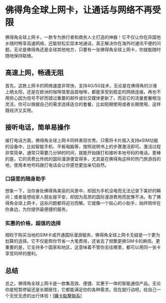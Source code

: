 # 佛得角全球上网卡，让通话与网络不再受限

佛得角全球上网卡，一款专为旅行者和商务人士打造的神器！它不仅让你在异国他乡随时畅享高速网络，还能轻松实现本地通话，真正解决你在海外时通讯不便的问题。无论是佛得角还是全球其他地方，只要有一张佛得角全球上网卡，你就能随时随地保持联络。

## 高速上网，畅通无阻

首先，这款上网卡的网络速度非常快，支持4G/5G技术，无论是在佛得角的沙滩上晒太阳，还是在欧洲的咖啡馆里品尝咖啡，都能享受到稳定的网络连接。再也不用担心因为信号不好而错过重要的邮件或社交媒体更新了。而且它的流量套餐相当灵活，你可以根据自己的需求选择适合的套餐，比如短期使用或者长期使用，这样既经济又实用。

## 接听电话，简单易操作

接打电话方面，佛得角全球上网卡同样表现优秀。只需将卡片插入支持eSIM功能的设备中，比如智能手机、平板电脑等，按照说明书上的步骤激活即可。激活过程非常简单，通常只需要几分钟的时间，就能开始拨打和接听本地号码的电话。更棒的是，它的资费比传统的国际漫游便宜得多，尤其是在佛得角这样的热门旅游目的地，使用本地号码拨打电话会让你感觉更加亲切自然。

### 口袋里的随身助手

想象一下，当你身处佛得角美丽的风景中，却因为手机没电而无法记录下美好的瞬间；或者是想给家人朋友报平安，却因为高昂的国际漫游费用而犹豫不决。有了佛得角全球上网卡，这些问题都将迎刃而解。它就像一个贴心的小助手，始终陪伴在你身边，为你提供最便捷的服务。

### 实惠的价格，超值的选择

相较于购买当地的SIM卡或开通国际漫游服务，佛得角全球上网卡无疑是一个更为划算的选择。它不仅能帮你节省一大笔费用，还省去了频繁更换SIM卡的麻烦。更重要的是，它支持多个国家和地区，这意味着不管你去往哪里，都可以用同一张卡享受同样的便利。

## 总结

总之，佛得角全球上网卡是一款集高效、便捷、实惠于一体的智能通信产品。无论你是短暂停留还是长期居住，它都能满足你的各种需求。现在就行动吧，给自己一个无忧无虑的出行体验！[[購卡點擊聯系](https://t.me/s/esim1088)]